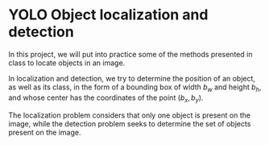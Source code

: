 # YOLO Object localization and detection

In this project, we will put into practice some of the methods presented in class to locate objects in an image.

In localization and detection, we try to determine the position of an object, as well as its class, in the form of a bounding box of width $b_w$ and height $b_h$, and whose center has the coordinates of the point $(b_x, b_y)$.

The localization problem considers that only one object is present on the image, while the detection problem seeks to determine the set of objects present on the image.
